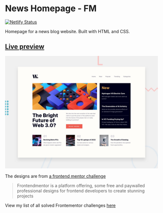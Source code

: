 # News Homepage - FM

[![Netlify Status](https://api.netlify.com/api/v1/badges/679d6096-1da1-489c-bd50-ef6fe3fa29bd/deploy-status)](https://app.netlify.com/sites/news-homepage-fm-alvs/deploys)

Homepage for a news blog website. Built with HTML and CSS.

## [Live preview](https://news-homepage-fm-alvs.netlify.app)

![preview for the project news homepage](/preview.jpg)

The designs are from [a frontend mentor challenge](https://www.frontendmentor.io/challenges/news-homepage-H6SWTa1MFl)

> Frontendmentor is a platform offering, some free and paywalled professional designs for frontend developers to create stunning projects

View my list of all solved Frontementor challenges [here](https://github.com/Av1-Lv5/Frontendmentor-challenges)
